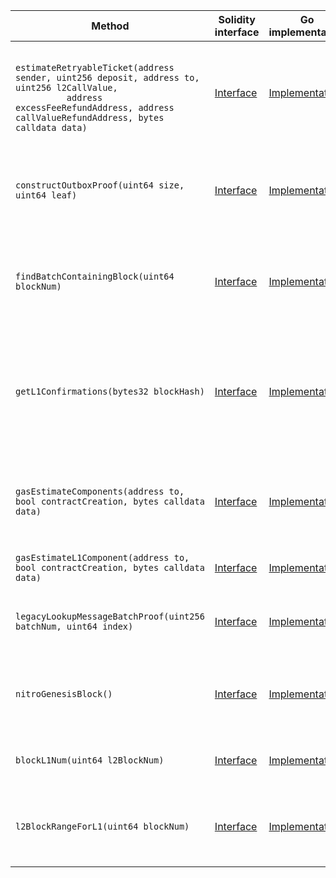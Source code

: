 <table>
  <thead>
    <tr>
      <th>Method</th>
      <th>Solidity interface</th>
      <th>Go implementation</th>
      <th>Description</th>
    </tr>
  </thead>
  <tbody>
    <tr>
      <td>
        <code>
          estimateRetryableTicket(address sender, uint256 deposit, address to, uint256 l2CallValue,
          address excessFeeRefundAddress, address callValueRefundAddress, bytes calldata data)
        </code>
      </td>
      <td>
        <a
          href="https://github.com/OffchainLabs/nitro-contracts/blob/9a6bfad2363322099d399698751551ff044c7a72/src/node-interface/NodeInterface.sol#L25"
          target="_blank"
        >
          Interface
        </a>
      </td>
      <td>
        <a
          href="https://github.com/OffchainLabs/nitro/blob/v2.2.5/nodeInterface/NodeInterface.go#L142"
          target="_blank"
        >
          Implementation
        </a>
      </td>
      <td>Estimates the gas needed for a retryable submission</td>
    </tr>
    <tr>
      <td>
        <code>constructOutboxProof(uint64 size, uint64 leaf)</code>
      </td>
      <td>
        <a
          href="https://github.com/OffchainLabs/nitro-contracts/blob/9a6bfad2363322099d399698751551ff044c7a72/src/node-interface/NodeInterface.sol#L44"
          target="_blank"
        >
          Interface
        </a>
      </td>
      <td>
        <a
          href="https://github.com/OffchainLabs/nitro/blob/v2.2.5/nodeInterface/NodeInterface.go#L190"
          target="_blank"
        >
          Implementation
        </a>
      </td>
      <td>Constructs an outbox proof of an l2->l1 send's existence in the outbox accumulator</td>
    </tr>
    <tr>
      <td>
        <code>findBatchContainingBlock(uint64 blockNum)</code>
      </td>
      <td>
        <a
          href="https://github.com/OffchainLabs/nitro-contracts/blob/9a6bfad2363322099d399698751551ff044c7a72/src/node-interface/NodeInterface.sol#L60"
          target="_blank"
        >
          Interface
        </a>
      </td>
      <td>
        <a
          href="https://github.com/OffchainLabs/nitro/blob/v2.2.5/nodeInterface/NodeInterface.go#L64"
          target="_blank"
        >
          Implementation
        </a>
      </td>
      <td>Finds the L1 batch containing a requested L2 block, reverting if none does</td>
    </tr>
    <tr>
      <td>
        <code>getL1Confirmations(bytes32 blockHash)</code>
      </td>
      <td>
        <a
          href="https://github.com/OffchainLabs/nitro-contracts/blob/9a6bfad2363322099d399698751551ff044c7a72/src/node-interface/NodeInterface.sol#L71"
          target="_blank"
        >
          Interface
        </a>
      </td>
      <td>
        <a
          href="https://github.com/OffchainLabs/nitro/blob/v2.2.5/nodeInterface/NodeInterface.go#L72"
          target="_blank"
        >
          Implementation
        </a>
      </td>
      <td>
        Gets the number of L1 confirmations of the sequencer batch producing the requested L2 block
      </td>
    </tr>
    <tr>
      <td>
        <code>gasEstimateComponents(address to, bool contractCreation, bytes calldata data)</code>
      </td>
      <td>
        <a
          href="https://github.com/OffchainLabs/nitro-contracts/blob/9a6bfad2363322099d399698751551ff044c7a72/src/node-interface/NodeInterface.sol#L84"
          target="_blank"
        >
          Interface
        </a>
      </td>
      <td>
        <a
          href="https://github.com/OffchainLabs/nitro/blob/v2.2.5/nodeInterface/NodeInterface.go#L511"
          target="_blank"
        >
          Implementation
        </a>
      </td>
      <td>Same as native gas estimation, but with additional info on the l1 costs</td>
    </tr>
    <tr>
      <td>
        <code>gasEstimateL1Component(address to, bool contractCreation, bytes calldata data)</code>
      </td>
      <td>
        <a
          href="https://github.com/OffchainLabs/nitro-contracts/blob/9a6bfad2363322099d399698751551ff044c7a72/src/node-interface/NodeInterface.sol#L112"
          target="_blank"
        >
          Interface
        </a>
      </td>
      <td>
        <a
          href="https://github.com/OffchainLabs/nitro/blob/v2.2.5/nodeInterface/NodeInterface.go#L473"
          target="_blank"
        >
          Implementation
        </a>
      </td>
      <td>Estimates a transaction's l1 costs</td>
    </tr>
    <tr>
      <td>
        <code>legacyLookupMessageBatchProof(uint256 batchNum, uint64 index)</code>
      </td>
      <td>
        <a
          href="https://github.com/OffchainLabs/nitro-contracts/blob/9a6bfad2363322099d399698751551ff044c7a72/src/node-interface/NodeInterface.sol#L139"
          target="_blank"
        >
          Interface
        </a>
      </td>
      <td>
        <a
          href="https://github.com/OffchainLabs/nitro/blob/v2.2.5/nodeInterface/NodeInterface.go#L588"
          target="_blank"
        >
          Implementation
        </a>
      </td>
      <td>Returns the proof necessary to redeem a message</td>
    </tr>
    <tr>
      <td>
        <code>nitroGenesisBlock()</code>
      </td>
      <td>
        <a
          href="https://github.com/OffchainLabs/nitro-contracts/blob/9a6bfad2363322099d399698751551ff044c7a72/src/node-interface/NodeInterface.sol#L157"
          target="_blank"
        >
          Interface
        </a>
      </td>
      <td>
        <a
          href="https://github.com/OffchainLabs/nitro/blob/v2.2.5/nodeInterface/NodeInterface.go#L59"
          target="_blank"
        >
          Implementation
        </a>
      </td>
      <td>Returns the first block produced using the Nitro codebase</td>
    </tr>
    <tr>
      <td>
        <code>blockL1Num(uint64 l2BlockNum)</code>
      </td>
      <td>
        <a
          href="https://github.com/OffchainLabs/nitro-contracts/blob/9a6bfad2363322099d399698751551ff044c7a72/src/node-interface/NodeInterface.sol#L161"
          target="_blank"
        >
          Interface
        </a>
      </td>
      <td>
        <a
          href="https://github.com/OffchainLabs/nitro/blob/v2.2.5/nodeInterface/NodeInterface.go#L633"
          target="_blank"
        >
          Implementation
        </a>
      </td>
      <td>Returns the L1 block number of the L2 block</td>
    </tr>
    <tr>
      <td>
        <code>l2BlockRangeForL1(uint64 blockNum)</code>
      </td>
      <td>
        <a
          href="https://github.com/OffchainLabs/nitro-contracts/blob/9a6bfad2363322099d399698751551ff044c7a72/src/node-interface/NodeInterface.sol#L170"
          target="_blank"
        >
          Interface
        </a>
      </td>
      <td>
        <a
          href="https://github.com/OffchainLabs/nitro/blob/v2.2.5/nodeInterface/NodeInterface.go#L657"
          target="_blank"
        >
          Implementation
        </a>
      </td>
      <td>Finds the L2 block number range that has the given L1 block number</td>
    </tr>
  </tbody>
</table>
